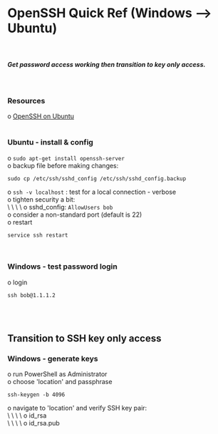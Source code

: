 
# OpenSSH Quick Ref (Windows --> Ubuntu)
<br>

##### _Get password access working then transition to key only access._
<br>

### Resources

o [OpenSSH on Ubuntu](https://help.ubuntu.com/community/SSH)  
<br>

### Ubuntu - install & config
o ` sudo apt-get install openssh-server `  
o backup file before making changes:  
``` 
sudo cp /etc/ssh/sshd_config /etc/ssh/sshd_config.backup
```  
o ` ssh -v localhost ` : test for a local connection - verbose  
o tighten security a bit:  
    \ \ \ \  o sshd_config: ` AllowUsers bob `  
o consider a non-standard port (default is 22)  
o restart
```
service ssh restart
```  
<br>

### Windows - test password login
o login
```
ssh bob@1.1.1.2
```  
<br><br>

## Transition to SSH key only access

### Windows - generate keys
o run PowerShell as Administrator  
o choose 'location' and passphrase  
```
ssh-keygen -b 4096
```
o navigate to 'location' and verify SSH key pair:  
    \ \ \ \ o id_rsa  
    \ \ \ \ o id_rsa.pub
<br>



<br><br>

